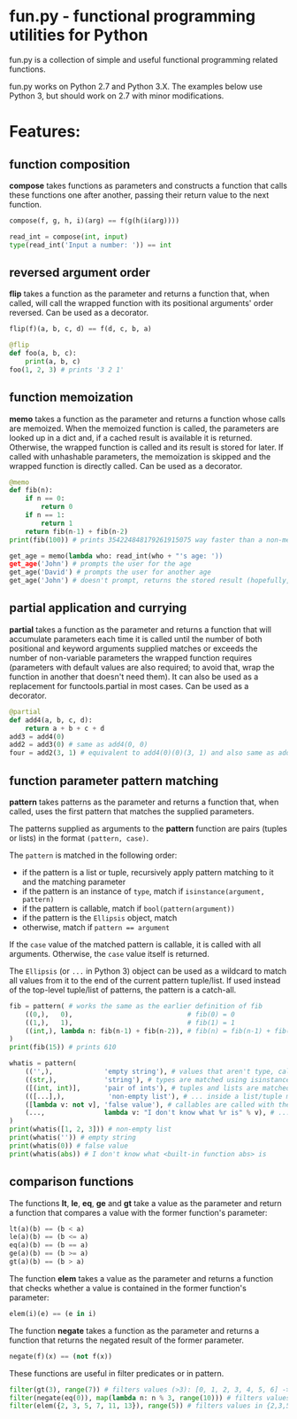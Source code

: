 fun.py - functional programming utilities for Python
====================================================

fun.py is a collection of simple and useful functional programming related functions.

fun.py works on Python 2.7 and Python 3.X. The examples below use Python 3, but should work on 2.7 with minor modifications.

Features:
=========

function composition
--------------------

**compose** takes functions as parameters and constructs a function that calls these functions one after another, passing their return value to the next function.

```python
compose(f, g, h, i)(arg) == f(g(h(i(arg))))

read_int = compose(int, input)
type(read_int('Input a number: ')) == int
```

reversed argument order
-----------------------

**flip** takes a function as the parameter and returns a function that, when called, will call the wrapped function with its positional arguments' order reversed.
Can be used as a decorator.

```python
flip(f)(a, b, c, d) == f(d, c, b, a)

@flip
def foo(a, b, c):
    print(a, b, c)
foo(1, 2, 3) # prints '3 2 1'
```

function memoization
--------------------

**memo** takes a function as the parameter and returns a function whose calls are memoized. When the memoized function is called, the parameters are looked up in a dict and, if a cached result is available it is returned. Otherwise, the wrapped function is called and its result is stored for later. If called with unhashable parameters, the memoization is skipped and the wrapped function is directly called.
Can be used as a decorator.

```python
@memo
def fib(n):
    if n == 0:
        return 0
    if n == 1:
        return 1
    return fib(n-1) + fib(n-2)
print(fib(100)) # prints 354224848179261915075 way faster than a non-memoized version would

get_age = memo(lambda who: read_int(who + "'s age: '))
get_age('John') # prompts the user for the age
get_age('David') # prompts the user for another age
get_age('John') # doesn't prompt, returns the stored result (hopefully, it wasn't just John's birthday)
```

partial application and currying
--------------------------------

**partial** takes a function as the parameter and returns a function that will accumulate parameters each time it is called until the number of both positional and keyword arguments supplied matches or exceeds the number of non-variable parameters the wrapped function requires (parameters with default values are also required; to avoid that, wrap the function in another that doesn't need them). It can also be used as a replacement for functools.partial in most cases.
Can be used as a decorator.

```python
@partial
def add4(a, b, c, d):
    return a + b + c + d
add3 = add4(0)
add2 = add3(0) # same as add4(0, 0)
four = add2(3, 1) # equivalent to add4(0)(0)(3, 1) and also same as add4(0, 0, 3, 1)
```

function parameter pattern matching
-----------------------------------

**pattern** takes patterns as the parameter and returns a function that, when called, uses the first pattern that matches the supplied parameters.

The patterns supplied as arguments to the **pattern** function are pairs (tuples or lists) in the format `(pattern, case)`.

The `pattern` is matched in the following order:

- if the pattern is a list or tuple, recursively apply pattern matching to it and the matching parameter
- if the pattern is an instance of `type`, match if `isinstance(argument, pattern)`
- if the pattern is callable, match if `bool(pattern(argument))`
- if the pattern is the `Ellipsis` object, match
- otherwise, match if `pattern == argument`

If the `case` value of the matched pattern is callable, it is called with all arguments. Otherwise, the `case` value itself is returned.

The `Ellipsis` (or `...` in Python 3) object can be used as a wildcard to match all values from it to the end of the current pattern tuple/list. If used instead of the top-level tuple/list of patterns, the pattern is a catch-all.

```python
fib = pattern( # works the same as the earlier definition of fib
    ((0,),   0),                             # fib(0) = 0
    ((1,),   1),                             # fib(1) = 1
    ((int,), lambda n: fib(n-1) + fib(n-2)), # fib(n) = fib(n-1) + fib(n-2)
)
print(fib(15)) # prints 610

whatis = pattern(
    (('',),             'empty string'), # values that aren't type, callable, list, tuple and ... are matched using ==
    ((str,),            'string'), # types are matched using isinstance (and patterns are matched in order, so '' will match the previous pattern and not this)
    ([(int, int)],      'pair of ints'), # tuples and lists are matched recursively (also, lists can be used as patterns instead of tuples)
    (([...],),           'non-empty list'), # ... inside a list/tuple matches one or more elements
    ([lambda v: not v], 'false value'), # callables are called with the value and match if their return value evaluates as True
    (...,               lambda v: "I don't know what %r is" % v), # ... is a catch-all pattern
)
print(whatis([1, 2, 3])) # non-empty list
print(whatis('')) # empty string
print(whatis(0)) # false value
print(whatis(abs)) # I don't know what <built-in function abs> is
```

comparison functions
--------------------

The functions **lt**, **le**, **eq**, **ge** and **gt** take a value as the parameter and return a function that compares a value with the former function's parameter:

```python
lt(a)(b) == (b < a)
le(a)(b) == (b <= a)
eq(a)(b) == (b == a)
ge(a)(b) == (b >= a)
gt(a)(b) == (b > a)
```

The function **elem** takes a value as the parameter and returns a function that checks whether a value is contained in the former function's parameter:

```python
elem(i)(e) == (e in i)
```

The function **negate** takes a function as the parameter and returns a function that returns the negated result of the former parameter.

```python
negate(f)(x) == (not f(x))
```

These functions are useful in filter predicates or in pattern.

```python
filter(gt(3), range(7)) # filters values (>3): [0, 1, 2, 3, 4, 5, 6] -> [4, 5, 6]
filter(negate(eq(0)), map(lambda n: n % 3, range(10))) # filters values (!=0): [0, 1, 2, 0, 1, 2, 0, 1, 2, 0] -> [1, 2, 1, 2, 1, 2]
filter(elem({2, 3, 5, 7, 11, 13}), range(5)) # filters values in {2,3,5,7}: [0, 1, 2, 3, 4] -> [2, 3]
```
